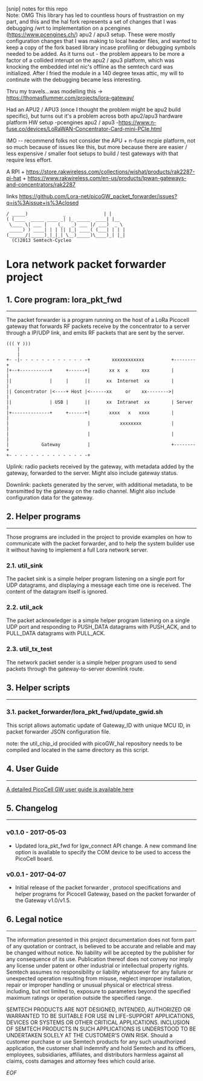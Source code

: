 
[snip] notes for this repo <br>
Note: OMG This library has led to countless hours of frustrastion on my part, and this and the hal fork represents a set of changes that I was debugging /wrt to implementation on a pcengines (https://www.pcengines.ch/) apu2 / apu3 setup. These were mostly configuration changes that I was making to local header files, and wanted to keep a copy of the fork based library incase profiling or debugging symbols needed to be added. As it turns out - the problem appears to be more a factor of a collided interupt on the apu2 / apu3 platform, which was knocking the embedded intel nic's offline as the semtech card was initialized. After I fried the module in a 140 degree texas attic, my will to continute with the debugging became less interesting.

Thru my travels...was modelling this -> https://thomasflummer.com/projects/lora-gateway/

Had an APU2 / APU3 (once I thought the problem might be apu2 build specific), but turns out it's a problem across both apu2/apu3 hardware platform
HW setup
-pcengines apu2 / apu3 
-https://www.n-fuse.co/devices/LoRaWAN-Concentrator-Card-mini-PCIe.html

IMO --  recommend folks not consider the APU + n-fuse mcpie platform, not so much because of issues like this, but more because there are easier / less expensive / smaller foot setups to build / test gateways with that require less effort.

A RPI + https://store.rakwireless.com/collections/wishat/products/rak2287-pi-hat + https://www.rakwireless.com/en-us/products/lpwan-gateways-and-concentrators/rak2287

links
https://github.com/Lora-net/picoGW_packet_forwarder/issues?q=is%3Aissue+is%3Aclosed




	/ _____)             _              | |    
	( (____  _____ ____ _| |_ _____  ____| |__  
	 \____ \| ___ |    (_   _) ___ |/ ___)  _ \ 
	 _____) ) ____| | | || |_| ____( (___| | | |
	(______/|_____)_|_|_| \__)_____)\____)_| |_|
	  (C)2013 Semtech-Cycleo

Lora network packet forwarder project
======================================

## 1. Core program: lora_pkt_fwd
--------------------------------

The packet forwarder is a program running on the host of a LoRa Picocell gateway
that forwards RF packets receive by the concentrator to a server through a IP/UDP
link, and emits RF packets that are sent by the server.

	((( Y )))
	    |
	    |
	+- -|- - - - - - - - - - - - -+        xxxxxxxxxxxx          +--------+
	|+--+-----------+     +------+|       xx x  x     xxx        |        |
	||              |     |      ||      xx  Internet  xx        |        |
	|| Concentrator |<----+ Host |<------xx     or    xx-------->|        |
	||              | USB |      ||      xx  Intranet  xx        | Server |
	|+--------------+     +------+|       xxxx   x   xxxx        |        |
	|                             |           xxxxxxxx           |        |
	|                             |                              |        |
	|            Gateway          |                              +--------+
	+- - - - - - - - - - - - - - -+

Uplink: radio packets received by the gateway, with metadata added by the
gateway, forwarded to the server. Might also include gateway status.

Downlink: packets generated by the server, with additional metadata, to be
transmitted by the gateway on the radio channel. Might also include
configuration data for the gateway.

## 2. Helper programs
---------------------

Those programs are included in the project to provide examples on how to 
communicate with the packet forwarder, and to help the system builder use it 
without having to implement a full Lora network server.

### 2.1. util_sink ###

The packet sink is a simple helper program listening on a single port for UDP 
datagrams, and displaying a message each time one is received. The content of 
the datagram itself is ignored.

### 2.2. util_ack ###

The packet acknowledger is a simple helper program listening on a single UDP 
port and responding to PUSH_DATA datagrams with PUSH_ACK, and to PULL_DATA 
datagrams with PULL_ACK.

### 2.3. util_tx_test ###

The network packet sender is a simple helper program used to send packets 
through the gateway-to-server downlink route.

## 3. Helper scripts
--------------------

### 3.1. packet_forwarder/lora_pkt_fwd/update_gwid.sh

This script allows automatic update of Gateway_ID with unique MCU ID, in
packet forwarder JSON configuration file.

note: the util_chip_id procided with picoGW_hal repository needs to be compiled
and located in the same directory as this script.

## 4. User Guide
----------------

[A detailed PicoCell GW user guide is available here](http://www.semtech.com/images/datasheet/picocell_gateway_user_guide.pdf)

## 5. Changelog
---------------

### v0.1.0 - 2017-05-03 ###

* Updated lora_pkt_fwd for lgw_connect API change. A new command line option
is available to specify the COM device to be used to access the PicoCell board.

### v0.0.1 - 2017-04-07 ###

* Initial release of the packet forwarder , protocol specifications and helper
programs for Picocell Gateway, based on the packet forwarder of the Gateway
v1.0/v1.5.

## 6. Legal notice
------------------

The information presented in this project documentation does not form part of 
any quotation or contract, is believed to be accurate and reliable and may be 
changed without notice. No liability will be accepted by the publisher for any 
consequence of its use. Publication thereof does not convey nor imply any 
license under patent or other industrial or intellectual property rights. 
Semtech assumes no responsibility or liability whatsoever for any failure or 
unexpected operation resulting from misuse, neglect improper installation, 
repair or improper handling or unusual physical or electrical stress 
including, but not limited to, exposure to parameters beyond the specified 
maximum ratings or operation outside the specified range. 

SEMTECH PRODUCTS ARE NOT DESIGNED, INTENDED, AUTHORIZED OR WARRANTED TO BE 
SUITABLE FOR USE IN LIFE-SUPPORT APPLICATIONS, DEVICES OR SYSTEMS OR OTHER 
CRITICAL APPLICATIONS. INCLUSION OF SEMTECH PRODUCTS IN SUCH APPLICATIONS IS 
UNDERSTOOD TO BE UNDERTAKEN SOLELY AT THE CUSTOMER’S OWN RISK. Should a 
customer purchase or use Semtech products for any such unauthorized 
application, the customer shall indemnify and hold Semtech and its officers, 
employees, subsidiaries, affiliates, and distributors harmless against all 
claims, costs damages and attorney fees which could arise.

*EOF*
